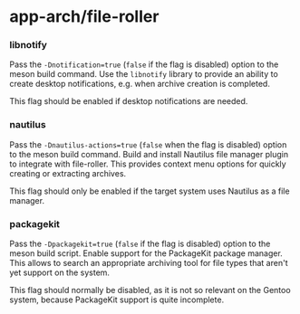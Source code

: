 # app-arch/file-roller

### libnotify
Pass the `-Dnotification=true` (`false` if the flag is disabled) option to the meson build command. Use the `libnotify` library to provide an ability to create desktop notifications, e.g. when archive creation is completed.

This flag should be enabled if desktop notifications are needed.

### nautilus
Pass the `-Dnautilus-actions=true` (`false` when the flag is disabled) option to the meson build command. Build and install Nautilus file manager plugin to integrate with file-roller. This provides context menu options for quickly creating or extracting archives.

This flag should only be enabled if the target system uses Nautilus as a file manager.

### packagekit
Pass the `-Dpackagekit=true` (`false` if the flag is disabled) option to the meson build script. Enable support for the PackageKit package manager. This allows to search an appropriate archiving tool for file types that aren't yet support on the system.

This flag should normally be disabled, as it is not so relevant on the Gentoo system, because PackageKit support is quite incomplete.
